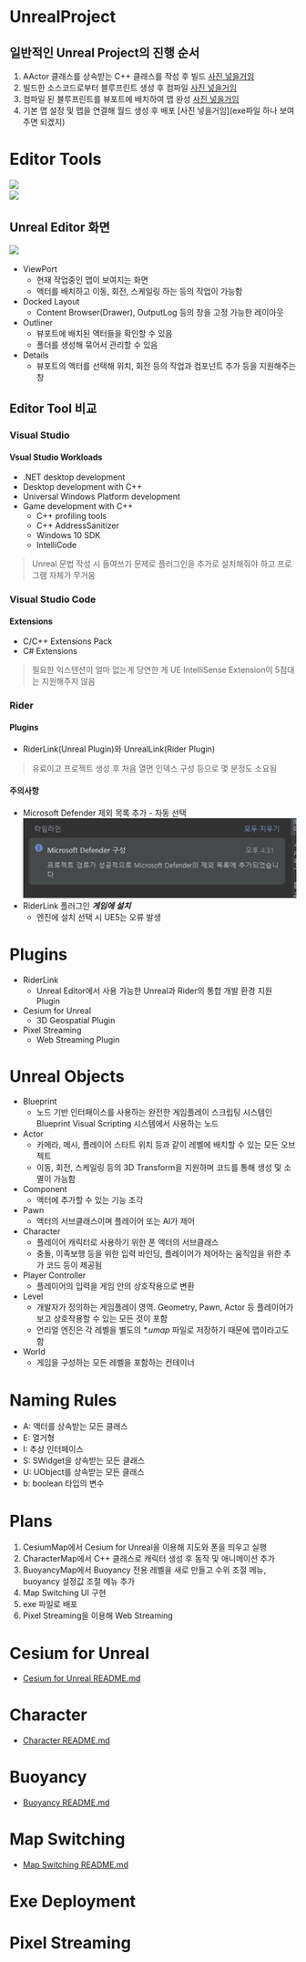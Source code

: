 # UnrealProject

## 일반적인 Unreal Project의 진행 순서
1. AActor 클래스를 상속받는 C++ 클래스를 작성 후 빌드
   [사진 넣을거임]()
2. 빌드한 소스코드로부터 블루프린트 생성 후 컴파일
   [사진 넣을거임]()
3. 컴파일 된 블루프린트를 뷰포트에 배치하여 맵 완성
   [사진 넣을거임]()
4. 기본 맵 설정 및 맵을 연결해 월드 생성 후 배포
   [사진 넣을거임](exe파일 하나 보여주면 되겠지)

# Editor Tools
<img src="https://img.shields.io/badge/Rider-purple?style=flat&logo=Rider&logoColor=#000000"/>
<br>
<img src="https://img.shields.io/badge/Unreal Editor 5.1.1-black?style=flat&logo=unrealengine&logoColor=#0E1128"/>

## Unreal Editor 화면
![](github_resources/Editor.png)
- ViewPort
  - 현재 작업중인 맵이 보여지는 화면
  - 액터를 배치하고 이동, 회전, 스케일링 하는 등의 작업이 가능함
- Docked Layout
  - Content Browser(Drawer), OutputLog 등의 창을 고정 가능한 레이아웃
- Outliner
  - 뷰포트에 배치된 액터들을 확인할 수 있음
  - 폴더를 생성해 묶어서 관리할 수 있음
- Details
  - 뷰포트의 액터를 선택해 위치, 회전 등의 작업과 컴포넌트 추가 등을 지원해주는 창

## Editor Tool 비교
### Visual Studio
#### Vsual Studio Workloads
- .NET desktop development
- Desktop development with C++
- Universal Windows Platform development
- Game development with C++
  - C++ profiling tools
  - C++ AddressSanitizer
  - Windows 10 SDK
  - IntelliCode
> Unreal 문법 작성 시 들여쓰기 문제로 플러그인을 추가로 설치해줘야 하고 프로그램 자체가 무거움 

### Visual Studio Code
#### Extensions
- C/C++ Extensions Pack
- C# Extensions
> 필요한 익스텐션이 얼마 없는게 당연한 게 UE IntelliSense Extension이 5점대는 지원해주지 않음

### Rider
#### Plugins
- RiderLink(Unreal Plugin)와 UnrealLink(Rider Plugin)
> 유료이고 프로젝트 생성 후 처음 열면 인덱스 구성 등으로 몇 분정도 소요됨
#### 주의사항
- Microsoft Defender 제외 목록 추가 - 자동 선택
  ![](github_resources/MicrosoftDefender.png)
- RiderLink 플러그인 ***게임에 설치***
  - 엔진에 설치 선택 시 UE5는 오류 발생

# Plugins
- RiderLink
  - Unreal Editor에서 사용 가능한 Unreal과 Rider의 통합 개발 환경 지원 Plugin
- Cesium for Unreal
  - 3D Geospatial Plugin
- Pixel Streaming
  - Web Streaming Plugin

# Unreal Objects
- Blueprint
  - 노드 기반 인터페이스를 사용하는 완전한 게임플레이 스크립팅 시스템인 Blueprint Visual Scripting 시스템에서 사용하는 노드
- Actor
  - 카메라, 메시, 플레이어 스타트 위치 등과 같이 레벨에 배치할 수 있는 모든 오브젝트
  - 이동, 회전, 스케일링 등의 3D Transform을 지원하며 코드를 통해 생성 및 소멸이 가능함
- Component
  - 액터에 추가할 수 있는 기능 조각
- Pawn
  - 액터의 서브클래스이며 플레이어 또는 AI가 제어
- Character
  - 플레이어 캐릭터로 사용하기 위한 폰 액터의 서브클래스
  - 충돌, 이족보행 등을 위한 입력 바인딩, 플레이어가 제어하는 움직임을 위한 추가 코드 등이 제공됨
- Player Controller
  - 플레이어의 입력을 게임 안의 상호작용으로 변환
- Level
  - 개발자가 정의하는 게임플레이 영역. Geometry, Pawn, Actor 등 플레이어가 보고 상호작용할 수 있는 모든 것이 포함
  - 언리얼 엔진은 각 레벨을 별도의 *\*.umap* 파일로 저장하기 때문에 맵이라고도 함
- World
  - 게임을 구성하는 모든 레벨을 포함하는 컨테이너

# Naming Rules
- A: 액터를 상속받는 모든 클래스
- E: 열거형
- I: 추상 인터페이스
- S: SWidget을 상속받는 모든 클래스
- U: UObject를 상속받는 모든 클래스
- b: boolean 타입의 변수

# Plans
1. CesiumMap에서 Cesium for Unreal을 이용해 지도와 폰을 띄우고 실행
2. CharacterMap에서 C++ 클래스로 캐릭터 생성 후 동작 및 애니메이션 추가
3. BuoyancyMap에서 Buoyancy 전용 레벨을 새로 만들고 수위 조절 메뉴, buoyancy 설정값 조절 메뉴 추가
4. Map Switching UI 구현
5. exe 파일로 배포
6. Pixel Streaming을 이용해 Web Streaming

# Cesium for Unreal
- [Cesium for Unreal README.md](CesiumForUnreal.md)

# Character
- [Character README.md](Character.md)

# Buoyancy
- [Buoyancy README.md]()

# Map Switching
- [Map Switching README.md]()

# Exe Deployment

# Pixel Streaming

